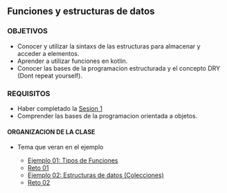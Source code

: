 ## Funciones y estructuras de datos

### OBJETIVOS

- Conocer y utilizar la sintaxs de las estructuras para almacenar y acceder a elementos.
- Aprender a utilizar funciones en kotlin.
- Conocer las bases de la programacion estructurada y el concepto DRY (Dont repeat yourself).

### REQUISITOS

- Haber completado la [Sesion 1](/../../tree/master/Sesion-01/)
- Comprender las bases de la programacion orientada a objetos.

#### ORGANIZACION DE LA CLASE

- Tema que veran en el ejemplo

	- [Ejemplo 01: Tipos de Funciones](Ejemplo-01)
	- [Reto 01](Reto-01)
	- [Ejemplo 02: Estructuras de datos (Colecciones)](Ejemplo-02)
	- [Reto 02](Reto-01)
